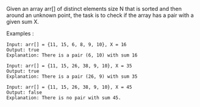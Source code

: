 Given an array arr[] of distinct elements size N that is sorted and then around an unknown point, the task is to check if the array has a pair with a given sum X.

Examples : 

    Input: arr[] = {11, 15, 6, 8, 9, 10}, X = 16
    Output: true
    Explanation: There is a pair (6, 10) with sum 16

    Input: arr[] = {11, 15, 26, 38, 9, 10}, X = 35
    Output: true
    Explanation: There is a pair (26, 9) with sum 35

    Input: arr[] = {11, 15, 26, 38, 9, 10}, X = 45
    Output: false
    Explanation: There is no pair with sum 45.
